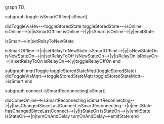 graph TD;

  subgraph toggle
  isSmartOffline[isSmart]

  didToggleViaHw---toggleStoredState
  toggleStoredState---isOnline
  isOnline-->|n|isSmartOffline
  isOnline-->|y|isSmart
  isOnline-->|y|emitState


  isSmart-->|n|setRelayToNewState

  isSmartOffline-->|n|setRelayToNewState
  isSmartOffline-->|y|isNewStateOn
  isNewStateOn-->|n|setRelayToOff
  isNewStateOn-->|y|isRelayOn
  isRelayOn-->|n|setRelayToOn
  isRelayOn-->|y|toggleRelayOffOn
  end

  subgraph mqttToggle
  toggleStoredStateMqtt(toggleStoredState)
  didToggleViaMqtt-->toggleStoredStateMqtt
  toggleStoredStateMqtt-->isSmart
  end

  subgraph connect
  isSmartReconnecting[isSmart]

  didComeOnline-->isSmartReconnecting
  isSmartReconnecting-->|y|hasChangedSinceLastConnect
  isSmartReconnecting-->|n|emitState
  hasChangedSinceLastConnect-->|y|isStateOn
  isStateOn-->|y|emitState
  isStateOn-->|n|turnOnAndDelay
  turnOnAndDelay-->emitState
  end
